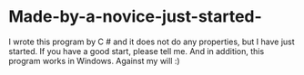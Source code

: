 # Made-by-a-novice-just-started-
I wrote this program by C # and it does not do any properties, but I have just started. If you have a good start, please tell me.
And in addition, this program works in Windows. Against my will :)
